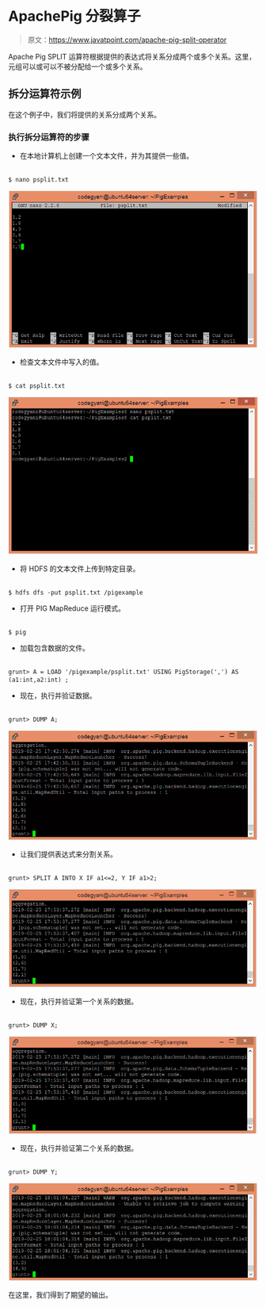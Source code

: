 # ApachePig 分裂算子

> 原文：<https://www.javatpoint.com/apache-pig-split-operator>

Apache Pig SPLIT 运算符根据提供的表达式将关系分成两个或多个关系。这里，元组可以或可以不被分配给一个或多个关系。

## 拆分运算符示例

在这个例子中，我们将提供的关系分成两个关系。

### 执行拆分运算符的步骤

*   在本地计算机上创建一个文本文件，并为其提供一些值。

```

$ nano psplit.txt

```

![Apache Pig SPLIT Operator](img/b493df8ba5a46e5e3d25571b010974d5.png)

*   检查文本文件中写入的值。

```

$ cat psplit.txt

```

![Apache Pig SPLIT Operator](img/e7059006d2bcdd47c6d119993f943316.png)

*   将 HDFS 的文本文件上传到特定目录。

```

$ hdfs dfs -put psplit.txt /pigexample

```

*   打开 PIG MapReduce 运行模式。

```

$ pig

```

*   加载包含数据的文件。

```

grunt> A = LOAD '/pigexample/psplit.txt' USING PigStorage(',') AS (a1:int,a2:int) ;

```

*   现在，执行并验证数据。

```

grunt> DUMP A;

```

![Apache Pig SPLIT Operator](img/bcc982ab40b588388596132a8aaf3064.png)

*   让我们提供表达式来分割关系。

```

grunt> SPLIT A INTO X IF a1<=2, Y IF a1>2;

```

![Apache Pig SPLIT Operator](img/70d75f9e487715b12d6e5eae5611d84f.png)

*   现在，执行并验证第一个关系的数据。

```

grunt> DUMP X;

```

![Apache Pig SPLIT Operator](img/3ce42ea9d43abb8457a99a36b0ebb447.png)

*   现在，执行并验证第二个关系的数据。

```

grunt> DUMP Y;

```

![Apache Pig SPLIT Operator](img/f64f6eca4e1cf61cca1275fe4fc48088.png)

在这里，我们得到了期望的输出。